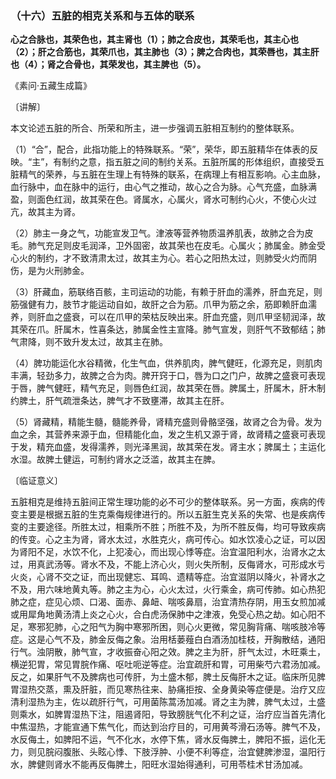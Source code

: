 ### （十六）五脏的相克关系和与五体的联系

**心之合脉也，其荣色也，其主肾也（1）；肺之合皮也，其荣毛也，其主心也（2）；肝之合筋也，其荣爪也，其主肺也（3）；脾之合肉也，其荣唇也，其主肝也（4）；肾之合骨也，其荣发也，其主脾也（5）。**

《素问·五藏生成篇》

〔讲解〕

本文论述五脏的所合、所荣和所主，进一步强调五脏相互制约的整体联系。

（1）“合”，配合，此指功能上的特殊联系。“荣”，荣华，即五脏精华在体表的反映。“主”，有制约之意，指五脏之间的制约关系。五脏所属的形体组织，直接受五脏精气的荣养，与五脏在生理上有特殊的联系，在病理上有相互影响。心主血脉，血行脉中，血在脉中的运行，由心气之推动，故心之合为脉。心气充盛，血脉满盈，则面色红润，故其荣在色。肾属水，心属火，肾水可制约心火，不使心火过亢，故其主为肾。

（2）肺主一身之气，功能宣发卫气。津液等营养物质温养肌表，故肺之合为皮毛。肺气充足则皮毛润泽，卫外固密，故其荣也在皮毛。心属火；肺属金。肺金受心火的制约，才不致清肃太过，故其主为心。若心之阳热太过，则肺受火灼而阴伤，是为火刑肺金。

（3）肝藏血，筋联络百骸，主司运动的功能，有赖于肝血的濡养，肝血充足，则筋强健有力，肢节才能运动自如，故肝之合为筋。爪甲为筋之余，筋即赖肝血濡养，则肝血之盛衰，可以在爪甲的荣枯反映出来。肝血充盛，则爪甲坚韧润泽，故其荣在爪。肝属木，性喜条达，肺属金性主宣降。肺气宣发，则肝气不致郁结；肺气肃降，则不致升发太过，故其主在肺。

（4）脾功能运化水谷精微，化生气血，供养肌肉，脾气健旺，化源充足，则肌肉丰满，轻劲多力，故脾之合为肉。脾开窍于口，唇为口之门户，故脾之盛衰可表现于唇，脾气健旺，精气充足，则唇色红润，故其荣在唇。脾属土，肝属木，肝木制约脾土，肝气疏泄条达，脾气才不致壅滞，故其主在肝。

（5）肾藏精，精能生髓，髓能养骨，肾精充盛则骨骼坚强，故肾之合为骨。发为血之余，其营养来源于血，但精能化血，发之生机又源于肾，故肾精之盛衰可表现于发，精充血盛，发得濡养，则光泽黑润，故其荣在发。肾主水；脾属土；主运化水湿。故脾土健运，可制约肾水之泛滥，故其主在脾。

〔临证意义〕

五脏相克是维持五脏间正常生理功能的必不可少的整体联系。另一方面，疾病的传变主要是根据五脏的生克乘侮规律进行的。所以五脏生克关系的失常、也是疾病传变的主要途径。所胜太过，相乘所不胜；所胜不及，为所不胜反侮，均可导致疾病的传变。心之主为肾，肾水太过，水胜克火，病可传心。如水饮凌心之证，可以因为肾阳不足，水饮不化，上犯凌心，而出现心悸等症。治宜温阳利水，治肾水之太过，用真武汤等。肾水不及，不能上济心火，则火失所制，反侮肾水，可形成水亏火炎，心肾不交之证，而出现健忘、耳鸣、遗精等症。治宜滋阴以降火，补肾水之不及，用六味地黄丸等。肺之主为心，心火太过，火行乘金，病可传肺。如心热犯肺之症，症见心烦、口渴、面赤、鼻衄、喘咳鼻扇，治宜清热存阴，用玉女煎加减或用犀角地黄汤清上炎之心火，合白虎汤保肺中之津液，免受心热之劫。如心阳不足，寒邪犯肺，心之阳气为胸中寒邪所困，则心火更微，常见胸背痛、喘咳肢冷等症。这是心气不及，肺金反侮之象。治用栝蒌薤白白酒汤加桂枝，开胸散结，通阳行气。浊阴散，肺气宣，才收振奋心阳之效。脾之主为肝，肝气太过，木旺乘土，横逆犯胃，常见胃脘作痛、呕吐呃逆等症。治宜疏肝和胃，可用柴芍六君汤加减。反之，如果肝气不及脾病也可传肝，为土盛木郁，脾土反侮肝木之证。临床所见脾胃湿热交蒸，熏及肝脏，而见寒热往来、胁痛拒按、全身黄染等症便是。治疗又应清利湿热为主，佐以疏肝行气，可用菌陈蒿汤加减。肾之主为脾，脾气太过，土盛则乘水，如脾胃湿热下注，阻遏肾阳，导致膀胱气化不利之证，治疗应当首先清化中焦湿热，才能宣通下焦气化，而达到治疗目的，可用黄芩滑石汤等。脾气不及，水反侮土，如脾阳不运，气不化水，水停下焦，肾水反侮脾土，脾阳不振，运化无力，则见脘闷腹胀、头眩心悸、下肢浮肿、小便不利等症，治宜健脾渗湿，温阳行水，脾健则肾水不能再反侮脾土，阳旺水湿始得通利，可用苓桂术甘汤加减。
